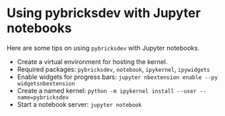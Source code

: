 # Using pybricksdev with Jupyter notebooks

Here are some tips on using `pybricksdev` with Jupyter notebooks.

- Create a virtual environment for hosting the kernel.
- Required packages: `pybricksdev`, `notebook`, `ipykernel`, `ipywidgets`
- Enable widgets for progress bars: `jupyter nbextension enable --py widgetsnbextension`
- Create a named kernel: `python -m ipykernel install --user --name=pybricksdev`
- Start a notebook server: `jupyter notebook`
